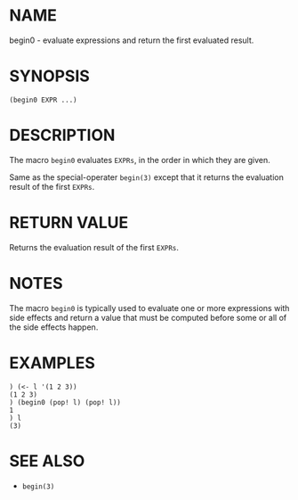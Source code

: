 # NAME
begin0 - evaluate expressions and return the first evaluated result.

# SYNOPSIS

    (begin0 EXPR ...)

# DESCRIPTION
The macro `begin0` evaluates `EXPRs`, in the order in which they are given.

Same as the special-operater `begin(3)` except that it returns the evaluation result of the first `EXPRs`.

# RETURN VALUE
Returns the evaluation result of the first `EXPRs`.

# NOTES
The macro `begin0` is typically used to evaluate one or more expressions with side effects and return a value that must be computed before some or all of the side effects happen.

# EXAMPLES

    ) (<- l '(1 2 3))
    (1 2 3)
    ) (begin0 (pop! l) (pop! l))
    1
    ) l
    (3)

# SEE ALSO
- `begin(3)`
